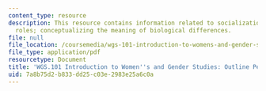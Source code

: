 ```yaml
---
content_type: resource
description: This resource contains information related to socialization and gender
  roles; conceptualizing the meaning of biological differences.
file: null
file_location: /coursemedia/wgs-101-introduction-to-womens-and-gender-studies-fall-2014/7a8b75d2b833dd25c03e2983e25a6c0a_MITWGS_101F14_Essay2Peer.pdf
file_type: application/pdf
resourcetype: Document
title: 'WGS.101 Introduction to Women''s and Gender Studies: Outline Peer Review'
uid: 7a8b75d2-b833-dd25-c03e-2983e25a6c0a
---
```

